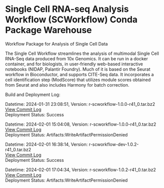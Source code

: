 # Single Cell RNA-seq Analysis Workflow (SCWorkflow) Conda Package Warehouse
Workflow Package for Analysis of Single Cell Data

The Single Cell Workflow streamlines the analysis of multimodal Single Cell RNA-Seq data produced from 10x Genomics.  It can be run in a docker container, and for biologists, in user-friendly web-based interactive notebooks (NIDAP, Palantir Foundry). Much of it is based on the Seurat workflow in Bioconductor, and supports CITE-Seq data.  It incorporates a cell identification step (ModScore) that utilizes module scores obtained from Seurat and also includes Harmony for batch correction.

Build and Deployment Log:

Datetime: 2024-01-31 23:08:51, Version:  r-scworkflow-1.0.0-r41_0.tar.bz2
<br>[View Commit Log](Commit_Log_r-scworkflow-1.0.0-r41_0.log)
<br>Deployment Status: Success

Datetime: 2024-02-01 15:04:08, Version:  r-scworkflow-1.0.0-r41_0.tar.bz2
<br>[View Commit Log](Commit_Log_r-scworkflow-1.0.0-r41_0.log)
<br>Deployment Status: Artifacts:WriteArtifactPermissionDenied

Datetime: 2024-02-01 16:38:14, Version:  r-scworkflow-dev-1.0.2-r41_0.tar.bz2
<br>[View Commit Log](Commit_Log_r-scworkflow-dev-1.0.2-r41_0.log)
<br>Deployment Status: Success

Datetime: 2024-02-01 17:04:34, Version:  r-scworkflow-1.0.2-r41_0.tar.bz2
<br>[View Commit Log](Commit_Log_r-scworkflow-1.0.2-r41_0.log)
<br>Deployment Status: Artifacts:WriteArtifactPermissionDenied
